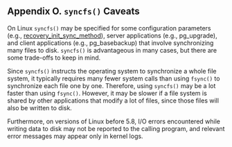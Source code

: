 ## Appendix O. `syncfs()` Caveats

On Linux `syncfs()` may be specified for some configuration parameters (e.g., [recovery\_init\_sync\_method](runtime-config-error-handling.html#GUC-RECOVERY-INIT-SYNC-METHOD)), server applications (e.g., pg\_upgrade), and client applications (e.g., pg\_basebackup) that involve synchronizing many files to disk. `syncfs()` is advantageous in many cases, but there are some trade-offs to keep in mind.

Since `syncfs()` instructs the operating system to synchronize a whole file system, it typically requires many fewer system calls than using `fsync()` to synchronize each file one by one. Therefore, using `syncfs()` may be a lot faster than using `fsync()`. However, it may be slower if a file system is shared by other applications that modify a lot of files, since those files will also be written to disk.

Furthermore, on versions of Linux before 5.8, I/O errors encountered while writing data to disk may not be reported to the calling program, and relevant error messages may appear only in kernel logs.